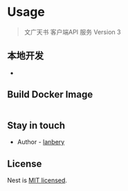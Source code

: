 # Usage

> 文广天书 客户端API 服务 Version 3

## 本地开发

- 

## Build Docker Image

```bash

```

## Stay in touch

- Author - [lanbery](lanbery@gmail.com)


## License

Nest is [MIT licensed](LICENSE).
